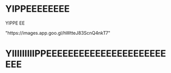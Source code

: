 # YIPPEEEEEEEE
YIPPE
EE
<title>yipe</title>
<!DOCTYPE html>
<html lang="en">
<head>
    <meta charset="UTF-8">
    <meta http-equiv="X-UA-Compatible" content="IE=edge">
    <meta name="viewport" content="width=device-width, initial-scale=1.0">
    <title>Document</title>
</head>
<body>
    <IMg>"https://images.app.goo.gl/hWtteJ83ScnQ4nkT7"</IMg>
    <h1>YIIIIIIIIIPPEEEEEEEEEEEEEEEEEEEEEEEEE</h1>
</body>
</html>
